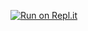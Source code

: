 [![Run on Repl.it](https://repl.it/badge/github/andrechi1/PhytonSchool)](https://repl.it/github/andrechi1/PhytonSchool)